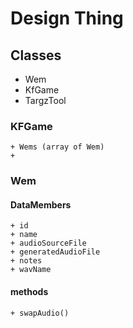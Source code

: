 # Design Thing

## Classes
   +  Wem
   +  KfGame
   +  TargzTool

### KFGame
    
    + Wems (array of Wem)
    +


### Wem
#### DataMembers
    + id
    + name
    + audioSourceFile
    + generatedAudioFile
    + notes
    + wavName
#### methods
    + swapAudio()
